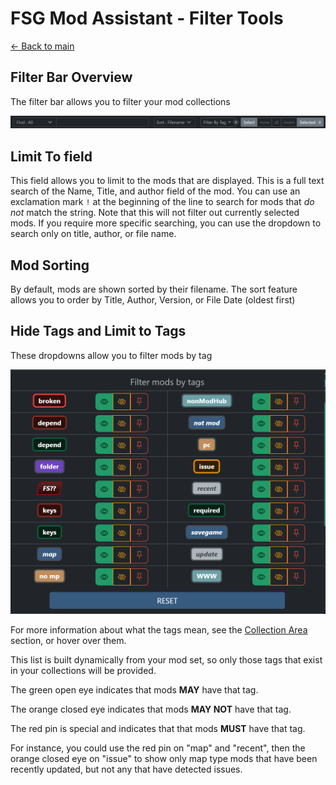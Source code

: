 # FSG Mod Assistant - Filter Tools

[← Back to main](index.html)

## Filter Bar Overview

The filter bar allows you to filter your mod collections

![Alt text](img340/main-window-part-mod-filter.png)

## Limit To field

This field allows you to limit to the mods that are displayed. This is a full text search of the Name, Title, and author field of the mod.  You can use an exclamation mark `!` at the beginning of the line to search for mods that *do not* match the string.  Note that this will not filter out currently selected mods.  If you require more specific searching, you can use the dropdown to search only on title, author, or file name.

## Mod Sorting

By default, mods are shown sorted by their filename.  The sort feature allows you to order by Title, Author, Version, or File Date (oldest first)

## Hide Tags and Limit to Tags

These dropdowns allow you to filter mods by tag

![Alt text](img340/hide-limit-tags.png)

For more information about what the tags mean, see the [Collection Area](mods.html) section, or hover over them.

This list is built dynamically from your mod set, so only those tags that exist in your collections will be provided.

The green open eye indicates that mods __MAY__ have that tag.

The orange closed eye indicates that mods __MAY NOT__ have that tag.

The red pin is special and indicates that that mods __MUST__ have that tag.

For instance, you could use the red pin on "map" and "recent", then the orange closed eye on "issue" to show only map type mods that have been recently updated, but not any that have detected issues.
